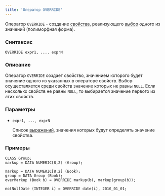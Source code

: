 ```yaml
---
title: 'Оператор OVERRIDE'
---
```


Оператор `OVERRIDE` - создание [свойства](Properties.md), реализующего [выбор](Selection_CASE_IF_MULTI_OVERRIDE_EXCLUSIVE.md#exclusive) одного из значений (полиморфная форма).

### Синтаксис

```
OVERRIDE expr1, ..., exprN
```

### Описание

Оператор `OVERRIDE` создает свойство, значением которого будет значение одного из указанных в операторе свойств. Выбор осуществляется среди свойств значение которых не равны `NULL`. Если несколько свойств не равны `NULL`, то выбирается значение первого из этих свойств.

### Параметры

- `expr1, ..., exprN`

    Список [выражений](Expression.md), значения которых будут определять значение свойства.

### Примеры

```lsf
CLASS Group;
markup = DATA NUMERIC[8,2] (Group);

markup = DATA NUMERIC[8,2] (Book);
group = DATA Group (Book);
overMarkup (Book b) = OVERRIDE markup(b), markup(group(b));

notNullDate (INTEGER i) = OVERRIDE date(i), 2010_01_01;
```
